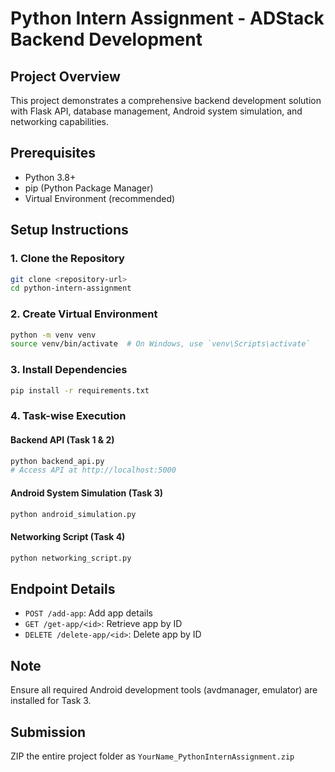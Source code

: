 # Python Intern Assignment - ADStack Backend Development

## Project Overview
This project demonstrates a comprehensive backend development solution with Flask API, database management, Android system simulation, and networking capabilities.

## Prerequisites
- Python 3.8+
- pip (Python Package Manager)
- Virtual Environment (recommended)

## Setup Instructions

### 1. Clone the Repository
```bash
git clone <repository-url>
cd python-intern-assignment
```

### 2. Create Virtual Environment
```bash
python -m venv venv
source venv/bin/activate  # On Windows, use `venv\Scripts\activate`
```

### 3. Install Dependencies
```bash
pip install -r requirements.txt
```

### 4. Task-wise Execution

#### Backend API (Task 1 & 2)
```bash
python backend_api.py
# Access API at http://localhost:5000
```

#### Android System Simulation (Task 3)
```bash
python android_simulation.py
```

#### Networking Script (Task 4)
```bash
python networking_script.py
```

## Endpoint Details
- `POST /add-app`: Add app details
- `GET /get-app/<id>`: Retrieve app by ID
- `DELETE /delete-app/<id>`: Delete app by ID

## Note
Ensure all required Android development tools (avdmanager, emulator) are installed for Task 3.

## Submission
ZIP the entire project folder as `YourName_PythonInternAssignment.zip`
